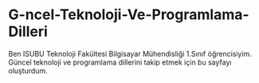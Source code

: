 # G-ncel-Teknoloji-Ve-Programlama-Dilleri
Ben ISUBU Teknoloji Fakültesi Bilgisayar Mühendisliği 1.Sınıf öğrencisiyim. Güncel teknoloji ve programlama dillerini  takip etmek için bu sayfayı oluşturdum.
